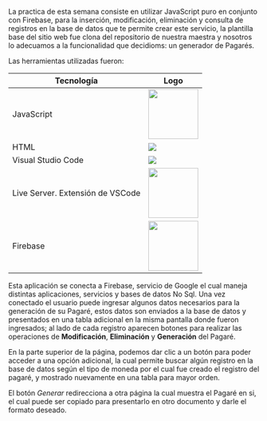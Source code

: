 La practica de esta semana consiste en utilizar JavaScript puro en conjunto con Firebase, para la inserción, modificación, eliminación y consulta de registros en la base de datos que te permite crear este servicio, la plantilla base del sitio web fue clona del repositorio de nuestra maestra y nosotros lo adecuamos a la funcionalidad que decidioms: un generador de Pagarés.


Las herramientas utilizadas fueron:


|Tecnología|Logo|
|--|--|
|JavaScript	|<img  src="https://www.sparklabs.com.mx/wagner/wp-content/uploads/2019/09/javascript@3x.png"  width="100px"></img>|
|HTML|<img  src="https://upload.wikimedia.org/wikipedia/commons/thumb/6/61/HTML5_logo_and_wordmark.svg/100px-HTML5_logo_and_wordmark.svg.png"></img>|
|Visual Studio Code	|<img  src="https://upload.wikimedia.org/wikipedia/commons/thumb/9/9a/Visual_Studio_Code_1.35_icon.svg/90px-Visual_Studio_Code_1.35_icon.svg.png"></img>|
|Live Server. Extensión de VSCode|<img  src="https://i.pinimg.com/originals/a8/b0/52/a8b05283f8049173e74ca810b56d5c81.png"  width="100px"></img>|
|Firebase|<img  src="https://sp-ao.shortpixel.ai/client/to_webp,q_glossy,ret_img,w_502,h_518/https://keytotech.com/wp-content/uploads/2019/05/firebase.png"  width="100px"></img>|


Esta aplicación se conecta a Firebase, servicio de Google el cual maneja distintas aplicaciones, servicios y bases de datos No Sql. Una vez conectado el usuario puede ingresar algunos datos necesarios para la generación de su Pagaré, estos datos son enviados a la base de datos y presentados en una tabla adicional en la misma pantalla donde fueron ingresados; al lado de cada registro aparecen botones para realizar las operaciones de **Modificación**, **Eliminación** y **Generación** del Pagaré.


En la parte superior de la página, podemos dar clic a un botón para poder acceder a una opción adicional, la cual permite buscar algún registro en la base de datos según el tipo de moneda por el cual fue creado el registro del pagaré, y mostrado nuevamente en una tabla para mayor orden.


El botón *Generar* redirecciona a otra página la cual muestra el Pagaré en si, el cual puede ser copiado para presentarlo en otro documento y darle el formato deseado.